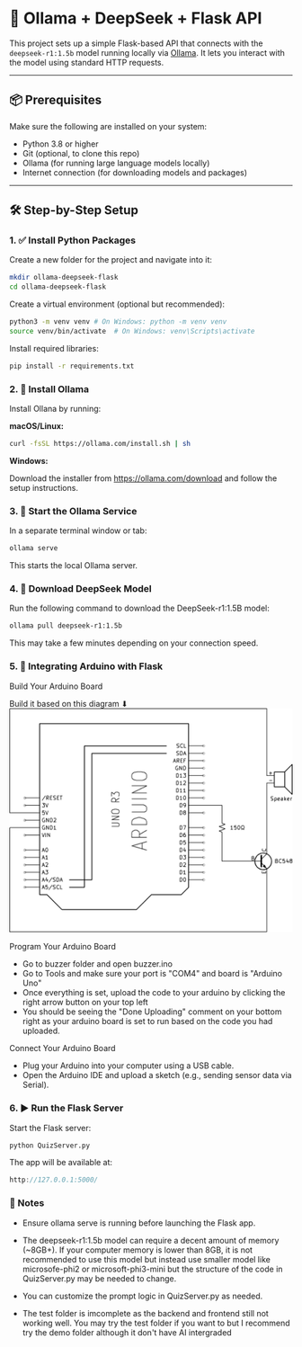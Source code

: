 # 🧠 Ollama + DeepSeek + Flask API

This project sets up a simple Flask-based API that connects with the `deepseek-r1:1.5b` model running locally via [Ollama](https://ollama.com/). It lets you interact with the model using standard HTTP requests.

---

## 📦 Prerequisites

Make sure the following are installed on your system:

- Python 3.8 or higher
- Git (optional, to clone this repo)
- Ollama (for running large language models locally)
- Internet connection (for downloading models and packages)

---

## 🛠️ Step-by-Step Setup

### 1. ✅ Install Python Packages

Create a new folder for the project and navigate into it:

```bash
mkdir ollama-deepseek-flask
cd ollama-deepseek-flask
```

Create a virtual environment (optional but recommended):

```bash
python3 -m venv venv # On Windows: python -m venv venv
source venv/bin/activate  # On Windows: venv\Scripts\activate
```

Install required libraries:

```bash
pip install -r requirements.txt
```

### 2. 🧰 Install Ollama

Install Ollana by running:

**macOS/Linux:**
```bash
curl -fsSL https://ollama.com/install.sh | sh
```

**Windows:**

Download the installer from https://ollama.com/download and follow the setup instructions.

### 3. 🚀 Start the Ollama Service
In a separate terminal window or tab:

```bash
ollama serve
```
This starts the local Ollama server.

### 4. 🧠 Download DeepSeek Model
Run the following command to download the DeepSeek-r1:1.5B model:

```bash
ollama pull deepseek-r1:1.5b
```
This may take a few minutes depending on your connection speed.

### 5. 🔌 Integrating Arduino with Flask
Build Your Arduino Board

Build it based on this diagram ⬇
![Arduino Diagram](diagram.png)

Program Your Arduino Board

- Go to buzzer folder and open buzzer.ino
- Go to Tools and make sure your port is "COM4" and board is "Arduino Uno"
- Once everything is set, upload the code to your arduino by clicking the right arrow button on your top left 
- You should be seeing the "Done Uploading" comment on your bottom right as your arduino board is set to run based on the code you had uploaded.

Connect Your Arduino Board

- Plug your Arduino into your computer using a USB cable.
- Open the Arduino IDE and upload a sketch (e.g., sending sensor data via Serial).

### 6. ▶️ Run the Flask Server
Start the Flask server:

```bash
python QuizServer.py
```

The app will be available at:

```cpp
http://127.0.0.1:5000/
```

### 🧠 Notes
- Ensure ollama serve is running before launching the Flask app.

- The deepseek-r1:1.5b model can require a decent amount of memory (~8GB+). If your computer memory is lower than 8GB, it is not recommended to use this model but instead use smaller model like microsofe-phi2 or microsoft-phi3-mini but the structure of the code in QuizServer.py may be needed to change.

- You can customize the prompt logic in QuizServer.py as needed.

- The test folder is imcomplete as the backend and frontend still not working well. You may try the test folder if you want to but I recommend try the demo folder although it don't have AI intergraded 

